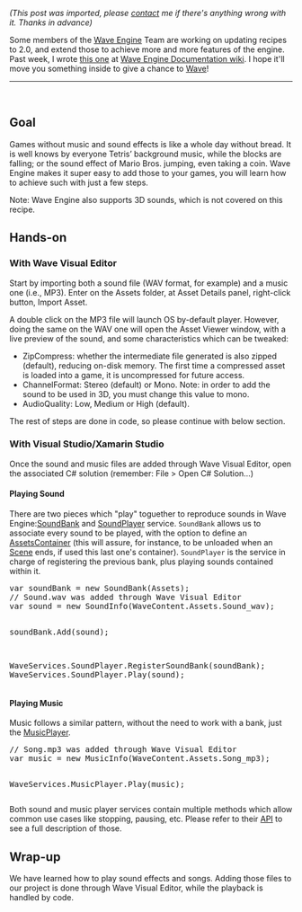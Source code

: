 *(This post was imported, please [contact](/?i=contact) me if there's anything wrong with it. Thanks in advance)*

Some members of the <a href="https://waveengine.net/">Wave Engine</a> Team are working on updating recipes to 2.0, and extend those to achieve more and more features of the engine. Past week, I wrote <a href="https://github.com/WaveEngine/Documentation/wiki/Play-Sound-%28Sound-Effects-%26-Themes%29">this one</a> at <a href="https://github.com/WaveEngine/Documentation/wiki">Wave Engine Documentation wiki</a>. I hope it'll move you something inside to give a chance to <a href="https://waveengine.net/Downloads">Wave</a>!

<hr />

&nbsp;
<h2>Goal</h2>
Games without music and sound effects is like a whole day without bread. It is well knows by everyone Tetris’ background music, while the blocks are falling; or the sound effect of Mario Bros. jumping, even taking a coin. Wave Engine makes it super easy to add those to your games, you will learn how to achieve such with just a few steps.

Note: Wave Engine also supports 3D sounds, which is not covered on this recipe.
<h2><a id="user-content-hands-on" class="anchor" href="https://github.com/WaveEngine/Documentation/wiki/Play-Sound-%28Sound-Effects-%26-Themes%29#hands-on"></a>Hands-on</h2>
<h3><a id="user-content-with-wave-visual-editor" class="anchor" href="https://github.com/WaveEngine/Documentation/wiki/Play-Sound-%28Sound-Effects-%26-Themes%29#with-wave-visual-editor"></a>With Wave Visual Editor</h3>
Start by importing both a sound file (WAV format, for example) and a music one (i.e., MP3). Enter on the Assets folder, at Asset Details panel, right-click button, Import Asset.

A double click on the MP3 file will launch OS by-default player. However, doing the same on the WAV one will open the Asset Viewer window, with a live preview of the sound, and some characteristics which can be tweaked:
<ul>
	<li>ZipCompress: whether the intermediate file generated is also zipped (default), reducing on-disk memory. The first time a compressed asset is loaded into a game, it is uncompressed for future access.</li>
	<li>ChannelFormat: Stereo (default) or Mono. Note: in order to add the sound to be used in 3D, you must change this value to mono.</li>
	<li>AudioQuality: Low, Medium or High (default).</li>
</ul>
The rest of steps are done in code, so please continue with below section.
<h3><a id="user-content-with-visual-studioxamarin-studio" class="anchor" href="https://github.com/WaveEngine/Documentation/wiki/Play-Sound-%28Sound-Effects-%26-Themes%29#with-visual-studioxamarin-studio"></a>With Visual Studio/Xamarin Studio</h3>
Once the sound and music files are added through Wave Visual Editor, open the associated C# solution (remember: File &gt; Open C# Solution…)
<h4><a id="user-content-playing-sound" class="anchor" href="https://github.com/WaveEngine/Documentation/wiki/Play-Sound-%28Sound-Effects-%26-Themes%29#playing-sound"></a>Playing Sound</h4>
There are two pieces which "play" toguether to reproduce sounds in Wave Engine:<a href="http://builds.waveengine.net/WaveDoc/index.html#topic_0000000000000F9C.html">SoundBank</a> and <a href="http://builds.waveengine.net/WaveDoc/index.html#topic_0000000000000EF5.html">SoundPlayer</a> service. <code>SoundBank</code> allows us to associate every sound to be played, with the option to define an <a href="http://builds.waveengine.net/WaveDoc/index.html#topic_0000000000000DFD.html">AssetsContainer</a> (this will assure, for instance, to be unloaded when an <a href="http://builds.waveengine.net/WaveDoc/index.html#topic_0000000000000DCA.html">Scene</a> ends, if used this last one's container). <code>SoundPlayer</code> is the service in charge of registering the previous bank, plus playing sounds contained within it.
<div class="highlight highlight-source-cs">
<pre><span class="pl-k">var</span> soundBank = <span class="pl-k">new</span> SoundBank(Assets);
<span class="pl-c">// Sound.wav was added through Wave Visual Editor</span>
<span class="pl-k">var</span> sound = <span class="pl-k">new</span> SoundInfo(WaveContent.Assets.Sound_wav);

soundBank.Add(sound);

WaveServices.SoundPlayer.RegisterSoundBank(soundBank);
WaveServices.SoundPlayer.Play(sound);</pre>
</div>
<h4><a id="user-content-playing-music" class="anchor" href="https://github.com/WaveEngine/Documentation/wiki/Play-Sound-%28Sound-Effects-%26-Themes%29#playing-music"></a>Playing Music</h4>
Music follows a similar pattern, without the need to work with a bank, just the <a href="http://builds.waveengine.net/WaveDoc/topic_0000000000000E65.html">MusicPlayer</a>.
<div class="highlight highlight-source-cs">
<pre><span class="pl-c">// Song.mp3 was added through Wave Visual Editor</span>
<span class="pl-k">var</span> music = <span class="pl-k">new</span> MusicInfo(WaveContent.Assets.Song_mp3);

WaveServices.MusicPlayer.Play(music);</pre>
</div>
Both sound and music player services contain multiple methods which allow common use cases like stopping, pausing, etc. Please refer to their <a href="http://builds.waveengine.net/WaveDoc/">API</a> to see a full description of those.
<h2><a id="user-content-wrap-up" class="anchor" href="https://github.com/WaveEngine/Documentation/wiki/Play-Sound-%28Sound-Effects-%26-Themes%29#wrap-up"></a>Wrap-up</h2>
We have learned how to play sound effects and songs. Adding those files to our project is done through Wave Visual Editor, while the playback is handled by code.